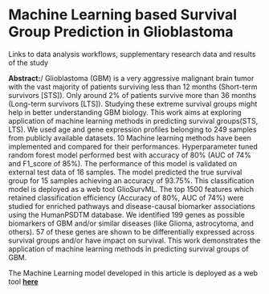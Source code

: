 # Machine Learning based Survival Group Prediction in Glioblastoma
Links to data analysis workflows, supplementary research data and results of the study

**Abstract:**/ 
Glioblastoma (GBM) is a very aggressive malignant brain tumor with the vast majority of patients surviving less than 12 months (Short-term survivors [STS]). Only around 2% of patients survive more than 36 months (Long-term survivors [LTS]). Studying these extreme survival groups might help in better understanding GBM biology. This work aims at exploring application of machine learning methods in predicting survival groups(STS, LTS). We used age and gene expression profiles belonging to 249 samples from publicly available datasets. 10 Machine learning methods have been implemented and compared for their performances. Hyperparameter tuned random forest model performed best with accuracy of 80% (AUC of 74% and F1_score of 85%). The performance of this model is validated on external test data of 16 samples. The model predicted the true survival group for 15 samples achieving an accuracy of 93.75%. This classification model is deployed as a web tool GlioSurvML. The top 1500 features which retained classification efficiency (Accuracy of 80%, AUC of 74%) were studied for enriched pathways and disease-causal biomarker associations using the HumanPSDTM database. We identified 199 genes as possible biomarkers of GBM and/or similar diseases (like Glioma, astrocytoma, and others). 57 of these genes are shown to be differentially expressed across survival groups and/or have impact on survival. This work demonstrates the application of machine learning methods in predicting survival groups of GBM. 


The Machine Learning model developed in this article is deployed as a web tool **[here](https://bkltest.genexplain.com/)**



